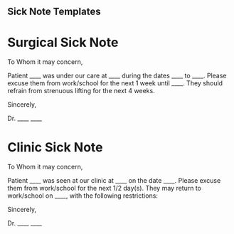 ## Sick Note Templates
# Surgical Sick Note

To Whom it may concern, 

Patient ____ was under our care at ____ during the dates ____ to ____. Please excuse them from work/school for the next 1 week until ____. They should refrain from strenuous lifting for the next 4 weeks. 

Sincerely, 

Dr. ____ ____

# Clinic Sick Note

To Whom it may concern, 

Patient ____ was seen at our clinic at ____ on the date ____. Please excuse them from work/school for the next 1/2 day(s). They may return to work/school on  ____, with the following restrictions:

Sincerely, 

Dr. ____ ____
